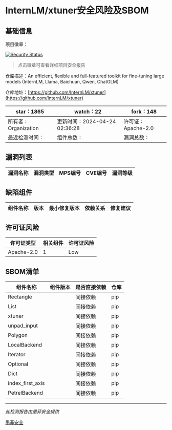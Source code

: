 # InternLM/xtuner安全风险及SBOM

## 基础信息

项目徽章：

[![Security Status](https://www.murphysec.com/platform3/v31/badge/1782842053438914560.svg)](https://www.murphysec.com/console/report/1698039061376974848/1782842053438914560)

> 点击徽章可查看详细项目安全报告

仓库描述：An efficient, flexible and full-featured toolkit for fine-tuning large models (InternLM, Llama, Baichuan, Qwen, ChatGLM)

仓库地址：[https://github.com/InternLM/xtuner](https://github.com/InternLM/xtuner)

| star：1865 | watch：22 | fork：148 |
| ----------- | -------------- | ------------ |
| 所有者：Organization | 更新时间：2024-04-24 02:36:28 | 许可证：Apache-2.0 |
| 最近检测时间： | 组件总数： | 漏洞总数： |




## 漏洞列表

| 漏洞名称 | 漏洞类型 | MPS编号 | CVE编号 | 漏洞等级 |
| ------- | ------ | ------- | ------ | ----- |





## 缺陷组件

| 组件名称 | 版本 | 最小修复版本 | 依赖关系 | 修复建议 |
| -------- | ---- | ------------ | -------- | -------- |





## 许可证风险

| 许可证类型 | 相关组件 | 许可证风险 |
| ---------- | -------- | ---------- |
|Apache-2.0|1|Low|




## SBOM清单

| 组件名称 | 组件版本 | 是否直接依赖 | 仓库 |
| -------- | -------- | ------------ | ---- |
|Rectangle||间接依赖|pip|
|List||间接依赖|pip|
|xtuner||间接依赖|pip|
|unpad_input||间接依赖|pip|
|Polygon||间接依赖|pip|
|LocalBackend||间接依赖|pip|
|Iterator||间接依赖|pip|
|Optional||间接依赖|pip|
|Dict||间接依赖|pip|
|index_first_axis||间接依赖|pip|
|PetrelBackend||间接依赖|pip|


------

*此检测报告由墨菲安全提供*

[墨菲安全](www.murphysec.com)